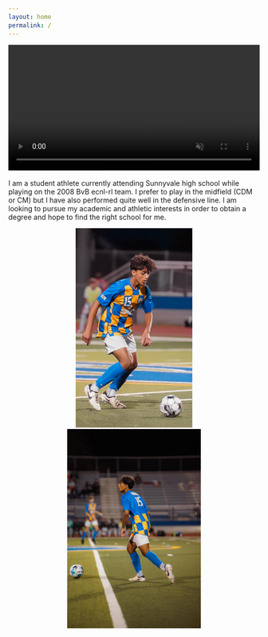 ```yaml
---
layout: home
permalink: /
---
```

<div style="text-align: center;">
  <video width="100%" controls autoplay muted>
    <source src="./clips/clip-1.mp4" type="video/mp4">
    Thanks for visiting!
  </video>
</div>

I am a student athlete currently attending Sunnyvale high school while playing on the 2008 BvB ecnl-rl team. I prefer to play in the midfield (CDM or CM) but I have also performed quite well in the defensive line. I am looking to pursue my academic and athletic interests in order to obtain a degree and hope to find the right school for me. 

<div style="text-align: center;">
  <img src="./images/img-1.jpg" alt="drawing" style="height: 400px"/>
  <img src="./images/img-2.jpg" alt="drawing" style="height: 400px"/>
</div>
